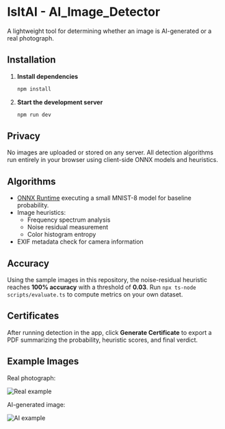 # IsItAI - AI_Image_Detector

A lightweight tool for determining whether an image is AI-generated or a real photograph.

## Installation

1. **Install dependencies**
   ```bash
   npm install
   ```
2. **Start the development server**
   ```bash
   npm run dev
   ```

## Privacy

No images are uploaded or stored on any server. All detection algorithms run entirely in your browser using client-side ONNX models and heuristics.

## Algorithms

- [ONNX Runtime](https://onnxruntime.ai/) executing a small MNIST-8 model for baseline probability.
- Image heuristics:
  - Frequency spectrum analysis
  - Noise residual measurement
  - Color histogram entropy
- EXIF metadata check for camera information

## Accuracy

Using the sample images in this repository, the noise-residual heuristic reaches **100% accuracy** with a threshold of **0.03**.
Run `npx ts-node scripts/evaluate.ts` to compute metrics on your own dataset.

## Certificates

After running detection in the app, click **Generate Certificate** to export a PDF summarizing the probability, heuristic scores, and final verdict.

## Example Images

Real photograph:

![Real example](public/examples/real-example.png)

AI-generated image:

![AI example](public/examples/ai-example.png)
